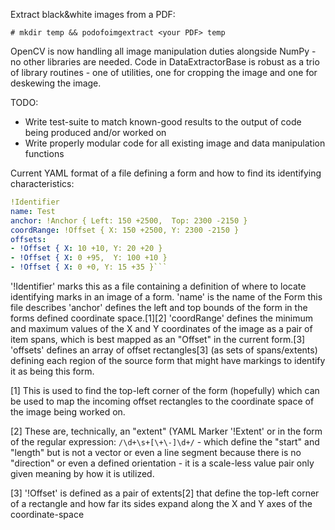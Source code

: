 Extract black&white images from a PDF:
```
# mkdir temp && podofoimgextract <your PDF> temp
```

OpenCV is now handling all image manipulation duties alongside NumPy - no
other libraries are needed. Code in DataExtractorBase is robust as a trio of
library routines - one of utilities, one for cropping the image and one for
deskewing the image.

TODO:
* Write test-suite to match known-good results to the output of code being produced and/or worked on
* Write properly modular code for all existing image and data manipulation functions

Current YAML format of a file defining a form and how to find its identifying characteristics:
```yaml
!Identifier
name: Test
anchor: !Anchor { Left: 150 +2500,  Top: 2300 -2150 }
coordRange: !Offset { X: 150 +2500, Y: 2300 -2150 }
offsets:
- !Offset { X: 10 +10, Y: 20 +20 }
- !Offset { X: 0 +95,  Y: 100 +10 }
- !Offset { X: 0 +0, Y: 15 +35 }```
```

'!Identifier' marks this as a file containing a definition of where to locate identifying marks in an
image of a form.
'name' is the name of the Form this file describes
'anchor' defines the left and top bounds of the form in the forms defined coordinate space.[1][2]
'coordRange' defines the minimum and maximum values of the X and Y coordinates of the image as a pair of
item spans, which is best mapped as an "Offset" in the current form.[3]
'offsets' defines an array of offset rectangles[3] (as sets of spans/extents) defining each region of the
source form that might have markings to identify it as being this form.

[1] This is used to find the top-left corner of the form (hopefully) which can be used to map the incoming
offset rectangles to the coordinate space of the image being worked on.

[2] These are, technically, an "extent" (YAML Marker '!Extent' or in the form of the regular expression: 
``/\d+\s+[\+\-]\d+/`` - which define the "start" and "length" but is not a vector or even a line segment 
because there is no "direction" or even a defined orientation - it is a scale-less value pair only given
meaning by how it is utilized.

[3] '!Offset' is defined as a pair of extents[2] that define the top-left corner of a rectangle and how
far its sides expand along the X and Y axes of the coordinate-space

